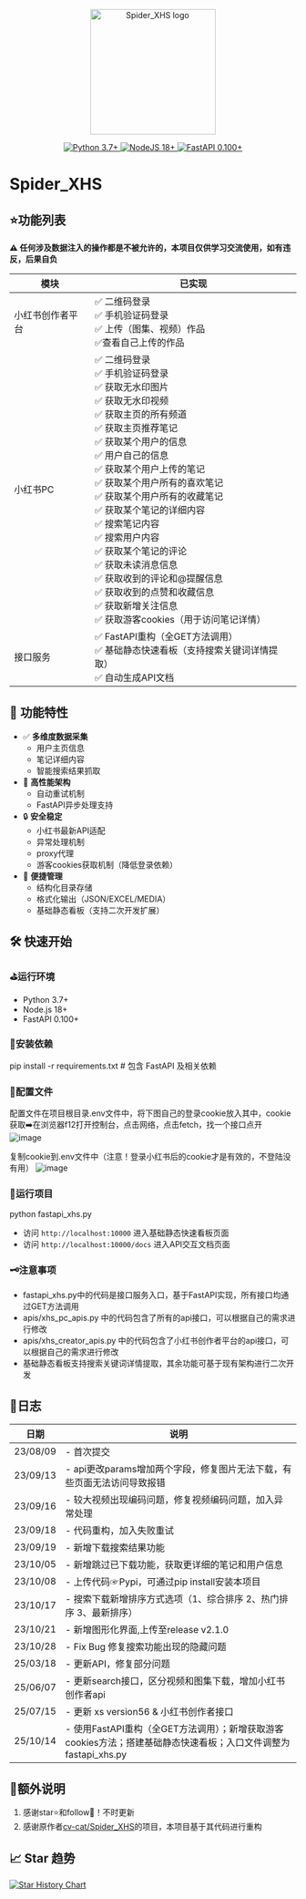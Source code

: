 <p align="center">
  <a href="https://github.com/cv-cat/Spider_XHS" target="_blank" align="center" alt="Go to XHS_Spider Website">
    <picture>
      <img width="220" src="https://github.com/user-attachments/assets/b817a5d2-4ca6-49e9-b7b1-efb07a4fb325" alt="Spider_XHS logo">
    </picture>
  </a>
</p>


<div align="center">
    <a href="https://www.python.org/">
        <img src="https://img.shields.io/badge/python-3.7%2B-blue" alt="Python 3.7+">
    </a>
    <a href="https://nodejs.org/zh-cn/">
        <img src="https://img.shields.io/badge/nodejs-18%2B-blue" alt="NodeJS 18+">
    </a>
    <a href="https://fastapi.tiangolo.com/">
        <img src="https://img.shields.io/badge/fastapi-0.100%2B-green" alt="FastAPI 0.100+">
    </a>
</div>

# Spider_XHS

## ⭐功能列表

**⚠️ 任何涉及数据注入的操作都是不被允许的，本项目仅供学习交流使用，如有违反，后果自负**

| 模块           | 已实现                                                                             |
|---------------|---------------------------------------------------------------------------------|
| 小红书创作者平台 | ✅ 二维码登录<br/>✅ 手机验证码登录<br/>✅ 上传（图集、视频）作品<br/>✅查看自己上传的作品      |
|    小红书PC    | ✅ 二维码登录<br/> ✅ 手机验证码登录<br/> ✅ 获取无水印图片<br/> ✅ 获取无水印视频<br/> ✅ 获取主页的所有频道<br/>✅ 获取主页推荐笔记<br/>✅ 获取某个用户的信息<br/>✅ 用户自己的信息<br/>✅ 获取某个用户上传的笔记<br/>✅ 获取某个用户所有的喜欢笔记<br/>✅ 获取某个用户所有的收藏笔记<br/>✅ 获取某个笔记的详细内容<br/>✅ 搜索笔记内容<br/>✅ 搜索用户内容<br/>✅ 获取某个笔记的评论<br/>✅ 获取未读消息信息<br/>✅ 获取收到的评论和@提醒信息<br/>✅ 获取收到的点赞和收藏信息<br/>✅ 获取新增关注信息<br/>✅ 获取游客cookies（用于访问笔记详情）|
|    接口服务    | ✅ FastAPI重构（全GET方法调用）<br/>✅ 基础静态快速看板（支持搜索关键词详情提取）<br/>✅ 自动生成API文档 |


## 🌟 功能特性

- ✅ **多维度数据采集**
  - 用户主页信息
  - 笔记详细内容
  - 智能搜索结果抓取
- 🚀 **高性能架构**
  - 自动重试机制
  - FastAPI异步处理支持
- 🔒 **安全稳定**
  - 小红书最新API适配
  - 异常处理机制
  - proxy代理
  - 游客cookies获取机制（降低登录依赖）
- 🎨 **便捷管理**
  - 结构化目录存储
  - 格式化输出（JSON/EXCEL/MEDIA）
  - 基础静态看板（支持二次开发扩展）
  
## 🛠️ 快速开始
### ⛳运行环境
- Python 3.7+
- Node.js 18+
- FastAPI 0.100+

### 🎯安装依赖
pip install -r requirements.txt # 包含 FastAPI 及相关依赖

### 🎨配置文件
配置文件在项目根目录.env文件中，将下图自己的登录cookie放入其中，cookie获取➡️在浏览器f12打开控制台，点击网络，点击fetch，找一个接口点开
![image](https://github.com/user-attachments/assets/6a7e4ecb-0432-4581-890a-577e0eae463d)

复制cookie到.env文件中（注意！登录小红书后的cookie才是有效的，不登陆没有用）
![image](https://github.com/user-attachments/assets/5e62bc35-d758-463e-817c-7dcaacbee13c)

### 🚀运行项目
python fastapi_xhs.py
- 访问 `http://localhost:10000` 进入基础静态快速看板页面
- 访问 `http://localhost:10000/docs` 进入API交互文档页面

### 🗝️注意事项
- fastapi_xhs.py中的代码是接口服务入口，基于FastAPI实现，所有接口均通过GET方法调用
- apis/xhs_pc_apis.py 中的代码包含了所有的api接口，可以根据自己的需求进行修改
- apis/xhs_creator_apis.py 中的代码包含了小红书创作者平台的api接口，可以根据自己的需求进行修改
- 基础静态看板支持搜索关键词详情提取，其余功能可基于现有架构进行二次开发


## 🍥日志
   
| 日期       | 说明                                        |
|----------|-------------------------------------------|
| 23/08/09 | - 首次提交                                    |
| 23/09/13 | - api更改params增加两个字段，修复图片无法下载，有些页面无法访问导致报错 |
| 23/09/16 | - 较大视频出现编码问题，修复视频编码问题，加入异常处理              |
| 23/09/18 | - 代码重构，加入失败重试                             |
| 23/09/19 | - 新增下载搜索结果功能                              |
| 23/10/05 | - 新增跳过已下载功能，获取更详细的笔记和用户信息                 |
| 23/10/08 | - 上传代码☞Pypi，可通过pip install安装本项目           |
| 23/10/17 | - 搜索下载新增排序方式选项（1、综合排序 2、热门排序 3、最新排序）      |
| 23/10/21 | - 新增图形化界面,上传至release v2.1.0               |
| 23/10/28 | - Fix Bug 修复搜索功能出现的隐藏问题                   |
| 25/03/18 | - 更新API，修复部分问题                            |
| 25/06/07 | - 更新search接口，区分视频和图集下载，增加小红书创作者api        |
| 25/07/15 | - 更新 xs version56 & 小红书创作者接口              |
| 25/10/14 | - 使用FastAPI重构（全GET方法调用）；新增获取游客cookies方法；搭建基础静态快速看板；入口文件调整为fastapi_xhs.py |

## 🧸额外说明
1. 感谢star⭐和follow📰！不时更新
2. 感谢原作者<a href="https://github.com/cv-cat/Spider_XHS">cv-cat/Spider_XHS</a>的项目，本项目基于其代码进行重构

## 📈 Star 趋势
<a href="https://www.star-history.com/#bbbbbbbin/Spider_XHS_Fastapi&Date">
 <picture>
   <source media="(prefers-color-scheme: dark)" srcset="https://api.star-history.com/svg?repos=bbbbbbbin/Spider_XHS_Fastapi&type=Date&theme=dark" />
   <source media="(prefers-color-scheme: light)" srcset="https://api.star-history.com/svg?repos=bbbbbbbin/Spider_XHS_Fastapi&type=Date" />
   <img alt="Star History Chart" src="https://api.star-history.com/svg?repos=bbbbbbbin/Spider_XHS_Fastapi&type=Date" />
 </picture>
</a>